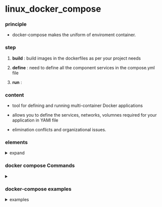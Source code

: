 # linux_docker_compose

### principle

- docker-compose makes the uniform of enviroment container.

### step 

1. **build** : build images in the dockerfiles as per your project needs

2. **define** : need to define all the component services in the compose.yml file

3. **run** : 

### content

- tool for defining and running multi-container Docker applications
  
- allows you to define the services, networks, volumnes required for your application in YAMl file
  
- elimination conflicts and organizational issues.

### elements

<details><summary>expand</summary><br>

### Version
  
Indicates docker-compose version.<br>

ex) Version: "3"

### Services

The service key is arguably the most important key in a Docker Compose file.
In these section we can configuring containers in this section of the file.

<details><summary> expands</summary><br>

<details><summary>Image</summary><br>

This option defines what image as serice uses.
you can build context 

ex) image: postgres:latest

ex) build:
          context: .  < set directory path of Dockerfile
          dockerfile: Dockerfile
</details>

<details><summary> Container name </summary>

We can assign Container name, usually assigned random id from system.
But you must avoid id assined same value.

ex) container_name: siwon_container

</details>

<details><summary> Restart</summary>

When the container is failed, restart option activate.

- options: no, always, on-failure, unless-stopped

ex) restart: always


</details>

<details><summary> Depends_on </summary>

Make dependency with following images.

ex) depends_on:
      - db

However it does't ensure that those services are ready for use. Only containers will start.

</details>

<details><summary> Environment </summary>

Application depend on certain varialbes. can extract them from the code and set them up as envireonment variables.

ex) environment:
        API-KEY: 'the-api-key'
         CONFIG: 'development'
 SESSION_SECRET: 'the-secret'

</details>
<details><summary> Ports </summary>

To provide a link to communicate with the 'outside world'

ex) ports:
          - "5000:8000"

Left Side: Local Port - host system
Right Side: Container Port
so it means local(port:5000) send request to remote(port:8000)

</details>
<details><summary> Volumes </summary>

Docker containers have no means of storing data persistently, so when restart lose data. Volumes makes it to create a persistent data storage.
it does this by mounting a directory from the docker host into the docker container's directory.

ex) volumes:
          - host-dir:/test/directory

</details>
<details><summary> Networks </summary>

Can setup the networking for individual services. here you can setup the driver the network uses. or IPv6

ex) networks:
          - default

</details>
<details><summary> Entrypoint </summary>

When you start a container you often must run certain commands. For example if the service is a web application you must start the server. The entrypoint lets you do this.

ex) entrypoint: flask run

</details>
</details>
</details>

### docker compose Commands

<details><summary style = "font-size:1.25 rem">  </summary><br>

- docker-compose up: helps build the image, then creates and start docker containers
- docker-compose down: stop docker containers and removes them
- docker-compose start: starts docker containers. but doesn't build images or create containers. only starts containers if they have been created before
- docker-compose stop: stop containers. but the setup containers and networks remain intact
- docker-compose pause: pause service and activities
- docker-compose unpause: opposite from puase
- docker-compose ps: show docker compose list

</details>

### docker-compose examples

<details><summary style = "font-size:1.25 rem"> examples </p></summary>

<details><summary> basic </p></summary><br>

~~~
version: '3'

services:
  db:
    image: postgres
  web:
    build: .
    command: python manage.py runserver 0.0.0.0:8000
    volumes:
      - .:/code
    ports:
      - "8000:8000"
    depends_on:
      - db
~~~

</details>

<details><summary> local </p></summary><br>

~~~
version: '3.8'
services:
  db:
    image: mysql:8.0
    cap_add:
      - SYS_NICE
    restart: always
    environment:
      - MYSQL_DATABASE=quotes
      - MYSQL_ROOT_PASSWORD=mauFJcuf5dhRMQrjj
    ports:
      - '3306:3306'
    volumes:
      - db:/var/lib/mysql
      - ./db/init.sql:/docker-entrypoint-initdb.d/init.sql
volumes:
  db:
    driver: local

~~~

</details>

<details><summary> nginx - nodejs </p></summary><br>


~~~
redis:
    image: 'redislabs/redismod'
    ports:
      - '6379:6379'
  web1:
    restart: on-failure
    build: ./web
    hostname: web1
    ports:
      - '81:5000'
  web2:
    restart: on-failure
    build: ./web
    hostname: web2
    ports:
      - '82:5000'
  nginx:
    build: ./nginx
    ports:
    - '80:80'
    depends_on:
    - web1
    - web2
~~~

</details>

<details><summary> sql - linux </p></summary><br>

```
version: '3.3'

services:
  mssql:
    container_name: sql-server
    image: mcr.microsoft.com/mssql/server:2017-latest
    #image: mcr.microsoft.com/mssql/server:2017-CU11-ubuntu
    restart: always
    environment:
      ACCEPT_EULA: "Y"
      SA_PASSWORD: "Contraseña12345678"
    ports:
      - 1433:1433
    volumes:
      - my-volume:/var/opt/mssql
      
volumes:
  my-volume:
```

</details>

<details><summary> Biorp - node.js - API </summary><br>

```
version: '3'
services:
  api:
    image: node:16
    working_dir: /app
    volumes:
      - .:/app
    ports:
      - "3000:3000"
    command: npm start
```

</details>


</details>